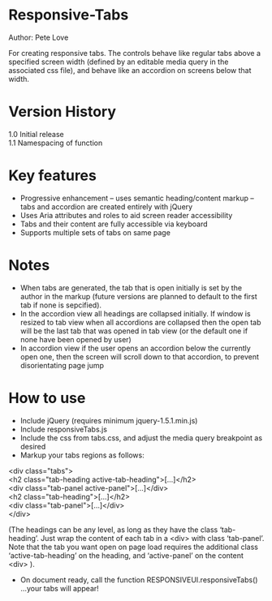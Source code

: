 Responsive-Tabs
===============  
Author: Pete Love

For creating responsive tabs. The controls behave like regular tabs above a specified screen width (defined by an editable media query in the associated css file), and behave like an accordion on screens below that width.

Version History
===============
1.0 Initial release  
1.1 Namespacing of function

Key features
============
- Progressive enhancement – uses semantic heading/content markup – tabs and accordion are created entirely with jQuery
- Uses Aria attributes and roles to aid screen reader accessibility
- Tabs and their content are fully accessible via keyboard
- Supports multiple sets of tabs on same page  

Notes  
=====
- When tabs are generated, the tab that is open initially is set by the author in the markup (future versions are planned to default to the first tab if none is sepcified).  
- In the accordion view all headings are collapsed initially. If window is resized to tab view when all accordions are collapsed then the open tab will be the last tab that was opened in tab view (or the default one if none have been opened by user)
- In accordion view if the user opens an accordion below the currently open one, then the screen will scroll down to that accordion, to prevent disorientating page jump

How to use
==========
- Include jQuery (requires minimum jquery-1.5.1.min.js)
- Include responsiveTabs.js
- Include the css from tabs.css, and adjust the media query breakpoint as desired
- Markup your tabs regions as follows:
 
&lt;div class="tabs"&gt;  
  &lt;h2 class="tab-heading active-tab-heading">[...]&lt;/h2>  
  &lt;div class="tab-panel active-panel">[...]&lt;/div>  
  &lt;h2 class="tab-heading">[...]&lt;/h2>  
  &lt;div class="tab-panel">[...]&lt;/div>  
&lt;/div>

(The headings can be any level, as long as they have the class ‘tab-heading’. Just wrap the content of each tab in a &lt;div> with class ‘tab-panel’. Note that the tab you want open on page load requires the additional class ‘active-tab-heading’ on the heading, and ‘active-panel’ on the content &lt;div> ).

- On document ready, call the function RESPONSIVEUI.responsiveTabs() …your tabs will appear!
